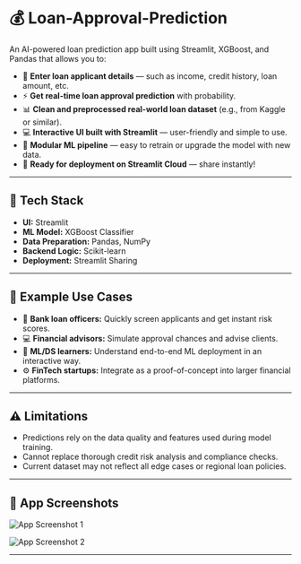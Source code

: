 # 💰 Loan-Approval-Prediction

An AI-powered loan prediction app built using Streamlit, XGBoost, and Pandas that allows you to:

- 📝 **Enter loan applicant details** — such as income, credit history, loan amount, etc.
- ⚡ **Get real-time loan approval prediction** with probability.
- 📊 **Clean and preprocessed real-world loan dataset** (e.g., from Kaggle or similar).
- 💻 **Interactive UI built with Streamlit** — user-friendly and simple to use.
- 🧩 **Modular ML pipeline** — easy to retrain or upgrade the model with new data.
- 🚀 **Ready for deployment on Streamlit Cloud** — share instantly!

---

## 🧠 Tech Stack

- **UI:** Streamlit
- **ML Model:** XGBoost Classifier
- **Data Preparation:** Pandas, NumPy
- **Backend Logic:** Scikit-learn
- **Deployment:** Streamlit Sharing

---

## 💼 Example Use Cases

- 🏦 **Bank loan officers:** Quickly screen applicants and get instant risk scores.
- 💻 **Financial advisors:** Simulate approval chances and advise clients.
- 🧪 **ML/DS learners:** Understand end-to-end ML deployment in an interactive way.
- ⚙️ **FinTech startups:** Integrate as a proof-of-concept into larger financial platforms.

---

## ⚠️ Limitations

-  Predictions rely on the data quality and features used during model training.
-  Cannot replace thorough credit risk analysis and compliance checks.
-  Current dataset may not reflect all edge cases or regional loan policies.

---

## 📸 App Screenshots

![App Screenshot 1](https://github.com/user-attachments/assets/828027ea-e197-4df2-9c6e-e16c5f251cf2)

![App Screenshot 2](https://github.com/user-attachments/assets/41900d70-a840-4cbb-bebc-7549f492cce3)


---






